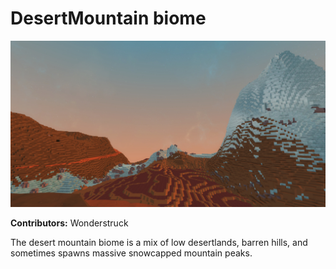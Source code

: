 # DesertMountain biome

![Hero Image](./screenshot.jpg)

**Contributors:** Wonderstruck

The desert mountain biome is a mix of low desertlands, barren hills, and sometimes spawns massive snowcapped mountain peaks.
